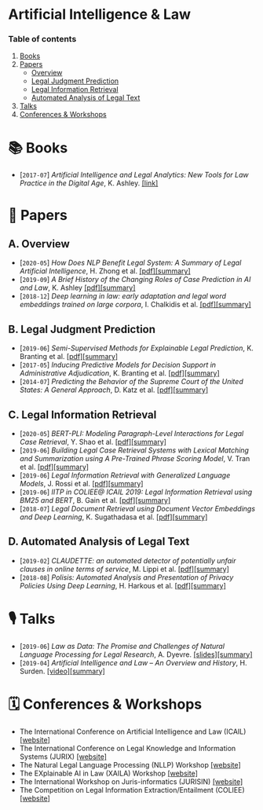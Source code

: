 # Artificial Intelligence & Law

### Table of contents
1. [Books](#books)
2. [Papers](#papers)
    - [Overview](#overview)
    - [Legal Judgment Prediction](#prediction)
    - [Legal Information Retrieval](#retrieval)
    - [Automated Analysis of Legal Text](#analysis)
3. [Talks](#talks)
4. [Conferences & Workshops](#conferences)


# 📚  Books <a name="books"></a>

- [`2017-07`] *Artificial Intelligence and Legal Analytics: New Tools for Law Practice in the Digital Age*, K. Ashley. [[link]](https://www.cambridge.org/core/books/artificial-intelligence-and-legal-analytics/E7D705EEF392501A1DB180645917E7E0)

# 📄  Papers <a name="papers"></a>

## A. Overview <a name="overview"></a>

- [`2020-05`] *How Does NLP Benefit Legal System: A Summary of Legal Artificial Intelligence*, H. Zhong et al. [[pdf]](https://arxiv.org/pdf/2004.12158)[[summary]](./summaries/zhong2020how.md)
- [`2019-09`] *A Brief History of the Changing Roles of Case Prediction in AI and Law*, K. Ashley [[pdf]](https://journals.latrobe.edu.au/index.php/law-in-context/article/download/88/157)[[summary]](./summaries/ashley2019history.md)
- [`2018-12`] *Deep learning in law: early adaptation and legal word embeddings trained on large corpora*, I. Chalkidis et al. [[pdf]](https://link.springer.com/content/pdf/10.1007/s10506-018-9238-9.pdf)[[summary]](./summaries/chalkidis2018deep.md)


## B. Legal Judgment Prediction <a name="prediction"></a>

- [`2019-06`] *Semi-Supervised Methods for Explainable Legal Prediction*, K. Branting et al. [[pdf]](https://www.researchgate.net/profile/Alex_Yeh/publication/334643454_Semi-Supervised_Methods_for_Explainable_Legal_Prediction/links/5e33eb4792851c7f7f0ecb26/Semi-Supervised-Methods-for-Explainable-Legal-Prediction.pdf)[[summary]](./summaries/branting2019semi.md)
- [`2017-05`] *Inducing Predictive Models for Decision Support in Administrative Adjudication*, K. Branting et al. [[pdf]](https://www.mirelproject.eu/MIRELws@ICAIL/MIRELwsPubs/Branting-etal-MIRELwsAtICAIL.pdf)[[summary]](./summaries/branting2017inducing.md)
- [`2014-07`] *Predicting the Behavior of the Supreme Court of the United States: A General Approach*, D. Katz et al. [[pdf]](https://arxiv.org/pdf/1407.6333)[[summary]](./summaries/katz2014predicting.md)


## C. Legal Information Retrieval <a name="retrieval"></a>

- [`2020-05`] *BERT-PLI: Modeling Paragraph-Level Interactions for Legal Case Retrieval*, Y. Shao et al. [[pdf]](https://www.ijcai.org/Proceedings/2020/0484.pdf)[[summary]](./summaries/shao2020bertpli.md)
- [`2019-06`] *Building Legal Case Retrieval Systems with Lexical Matching and Summarization using A Pre-Trained Phrase Scoring Model*, V. Tran et al. [[pdf]](https://arxiv.org/pdf/2009.14083)[[summary]](./summaries/tran2019building.md)
- [`2019-06`] *Legal Information Retrieval with Generalized Language Models*, J. Rossi et al. [[pdf]](https://pure.uva.nl/ws/files/44471967/COLIEE_2019.pdf)[[summary]](./summaries/rossi2019legal.md)
- [`2019-06`] *IITP in COLIEE@ ICAIL 2019: Legal Information Retrieval using BM25 and BERT*, B. Gain et al. [[pdf]](https://www.researchgate.net/profile/Baban_Gain/publication/334112555_IITP_in_COLIEEICAIL_2019_Legal_Information_Retrieval_using_BM25_and_BERT/links/5d177243299bf1547c87e7a6/IITP-in-COLIEEICAIL-2019-Legal-Information-Retrieval-using-BM25-and-BERT.pdf)[[summary]](./summaries/gain2019legal.md)
- [`2018-07`] *Legal Document Retrieval using Document Vector Embeddings and Deep Learning*, K. Sugathadasa et al. [[pdf]](https://arxiv.org/pdf/1805.10685)[[summary]](./summaries/sugathadasa2018legal.md)


## D. Automated Analysis of Legal Text <a name="analysis"></a>

- [`2019-02`] *CLAUDETTE: an automated detector of potentially unfair clauses in online terms of service*, M. Lippi et al. [[pdf]](https://link.springer.com/content/pdf/10.1007/s10506-019-09243-2.pdf)[[summary]](./summaries/lippi2019claudette.md)
- [`2018-08`] *Polisis: Automated Analysis and Presentation of Privacy Policies Using Deep Learning*, H. Harkous et al. [[pdf]](https://www.usenix.org/system/files/conference/usenixsecurity18/sec18-harkous.pdf)[[summary]](./summaries/harkous2018polisis.md)



# 🎙  Talks <a name="talks"></a>

- [`2019-06`] *Law as Data: The Promise and Challenges of Natural Language Processing for Legal Research*, A. Dyevre. [[slides]](https://drive.google.com/open?id=14zWlp2Hkm866MTup_oMZJa5T80fxsWtR)[[summary]](./summaries/dyevre2019nllp.md)
- [`2019-04`] *Artificial Intelligence and Law – An Overview and History*, H. Surden. [[video]](https://www.youtube.com/watch?v=BG6YR0xGMRA)[[summary]](./summaries/surden2019history.md)


# 🗓  Conferences & Workshops <a name="conferences"></a>

- The International Conference on Artificial Intelligence and Law (ICAIL) [[website]](https://dl.acm.org/doi/proceedings/10.1145/3322640#issue-downloads)
- The International Conference on Legal Knowledge and Information Systems (JURIX) [[website]](http://jurix.nl/)
- The Natural Legal Language Processing (NLLP) Workshop [[website]](https://sites.google.com/view/nllp/nllp-2019)
- The EXplainable AI in Law (XAILA) Workshop [[website]](https://www.geist.re/xaila:start)
- The International Workshop on Juris-informatics (JURISIN) [[website]](http://research.nii.ac.jp/~ksatoh/jurisin2020/)
- The Competition on Legal Information Extraction/Entailment (COLIEE) [[website]](https://sites.ualberta.ca/~rabelo/COLIEE2020/)
